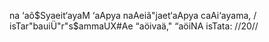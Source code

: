 na ‘aô$Syaeit‘ayaM ‘aApya naAeiã"jaet‘aApya caAi‘ayama, /
isTar"bauiÜ"r"s$ammaUX#Ae “aöivaä," “aöiNA isTata: //20//